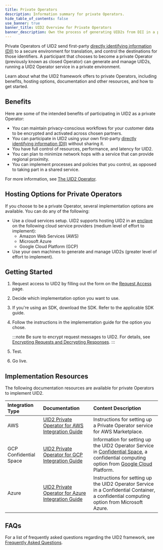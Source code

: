 ```yaml
---
title: Private Operators
description: Information summary for private Operators.
hide_table_of_contents: false
use_banner: true
banner_title: UID2 Overview for Private Operators
banner_description: Own the process of generating UID2s from DII in a private environment.
---
```


Private Operators of UID2 send first-party [directly identifying information (DII)](../ref-info/glossary-uid.md#gl-dii) to a secure environment for translation, and control the destinations for those identifiers. A participant that chooses to become a private Operator (previously known as closed Operator) can generate and manage UID2s, running a UID2 Operator service in a private environment.

Learn about what the UID2 framework offers to private Operators, including benefits, hosting options, documentation and other resources, and how to get started.

## Benefits

Here are some of the intended benefits of participating in UID2 as a private Operator:
- You can maintain privacy-conscious workflows for your customer data to be encrypted and activated across chosen partners.
- You can participate in UID2 using your own first-party [directly identifying information (DII)](../ref-info/glossary-uid.md#gl-dii) without sharing it.
- You have full control of resources, performance, and latency for UID2.
- You can plan to minimize network hops with a service that can provide regional proximity.
- You can implement processes and policies that you control, as opposed to taking part in a shared service.

For more information, see [The UID2 Operator](../ref-info/ref-operators-public-private.md).

## Hosting Options for Private Operators

If you choose to be a private Operator, several implementation options are available. You can do any of the following:

- Use a cloud services setup. UID2 supports hosting UID2 in an [enclave](../ref-info/glossary-uid.md#gl-enclave) on the following cloud service providers (medium level of effort to implement):
  - Amazon Web Services (AWS)
  - Microsoft Azure
  - Google Cloud Platform (GCP)
- Use your own machines to generate and manage UID2s (greater level of effort to implement).

## Getting Started

1. Request access to UID2 by filling out the form on the [Request Access](/request-access) page.
2. Decide which implementation option you want to use.
3. If you're using an SDK, download the SDK. Refer to the applicable SDK guide.
4. Follow the instructions in the implementation guide for the option you chose.

   :::note
   Be sure to encrypt request messages to UID2. For details, see [Encrypting Requests and Decrypting Responses](../getting-started/gs-encryption-decryption.md).
   :::
5. Test.
6. Go live.

## Implementation Resources

The following documentation resources are available for private Operators to implement UID2.

| Integration Type| Documentation | Content Description |
| :--- | :--- | :--- |
| AWS | [UID2 Private Operator for AWS Integration Guide](../guides/operator-guide-aws-marketplace.md) | Instructions for setting up a Private Operator service for AWS Marketplace. |
| GCP Confidential Space | [UID2 Private Operator for GCP Integration Guide](../guides/operator-private-gcp-confidential-space.md) | Information for setting up the UID2 Operator Service in [Confidential Space](https://cloud.google.com/confidential-computing#confidential-space), a confidential computing option from [Google Cloud](https://cloud.google.com/docs/overview/) Platform. |
| Azure | [UID2 Private Operator for Azure Integration Guide](../guides/operator-guide-azure-enclave.md) | Instructions for setting up the UID2 Operator Service in a Confidential Container, a confidential computing option from Microsoft Azure. |

## FAQs

For a list of frequently asked questions regarding the UID2 framework, see [Frequently Asked Questions](../getting-started/gs-faqs.md).
